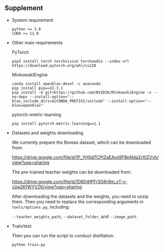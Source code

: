 ## Supplement

- System requirement

  ```
  python >= 3.8
  CUDA >= 11.0
  ```

- Other main requirements

  PyTorch

  ```
  pip3 install torch torchvision torchaudio --index-url https://download.pytorch.org/whl/cu118
  ```

  MinkowskiEngine

  ```
  conda install openblas-devel -c anaconda
  pip install pip==22.3.1
  pip install -U git+https://github.com/NVIDIA/MinkowskiEngine -v --no-deps --install-option="--blas_include_dirs=${CONDA_PREFIX}/include" --install-option="--blas=openblas"
  ```

  pytorch-metric-learning

  ```
  pip install pytorch-metric-learning==1.1
  ```

- Datasets and weights downloading

  We currently prepare the Boreas dataset, which can be downloaded from:

  https://drive.google.com/file/d/1P_YH0d7CPtZaEAoii9FBpNda2rXIZVvh/view?usp=sharing

  The pre-trained teacher weights can be downloaded from:

  https://drive.google.com/file/d/1D6D4fPFrSG6r9m_yT-y-cjjw2KfWYVZK/view?usp=sharing

  After downloading the datasets and the weights, you need to unzip them. Then you need to replace the corresponding arguments in `tools/options.py`, including:

   `--teacher_weights_path`, `--dataset_folder`, and `--image_path`

- Train/test

  Then you can run the script to conduct distillation.

  ```
  python train.py
  ```

  

